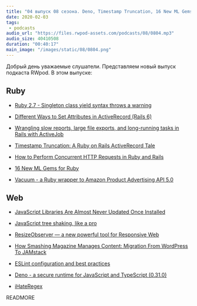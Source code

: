 ```yaml
---
title: "04 выпуск 08 сезона. Deno, Timestamp Truncation, 16 New ML Gems for Ruby, ResizeObserver, Vacuum и прочее"
date: 2020-02-03
tags:
 - podcasts
audio_url: "https://files.rwpod-assets.com/podcasts/08/0804.mp3"
audio_size: 40410508
duration: "00:40:17"
main_image: "/images/static/08/0804.png"
---
```


Добрый день уважаемые слушатели. Представляем новый выпуск подкаста RWpod. В этом выпуске:

## Ruby

 - [Ruby 2.7 - Singleton class yield syntax throws a warning](https://blog.saeloun.com/2020/01/28/ruby-singleton-class-syntax-warned)
 - [Different Ways to Set Attributes in ActiveRecord (Rails 6)](https://scottbartell.com/2020/01/30/set-attributes-in-active-record-rails-6/)
 - [Wrangling slow reports, large file exports, and long-running tasks in Rails with ActiveJob](https://boringrails.com/articles/large-exports-and-slow-reports-with-activejob/)


 - [Timestamp Truncation: A Ruby on Rails ActiveRecord Tale](https://www.toptal.com/ruby-on-rails/timestamp-truncation-rails-activerecord-tale)
 - [How to Perform Concurrent HTTP Requests in Ruby and Rails](https://pawelurbanek.com/ruby-concurrent-requests)
 - [16 New ML Gems for Ruby](https://ankane.org/new-ml-gems)
 - [Vacuum - a Ruby wrapper to Amazon Product Advertising API 5.0](https://github.com/hakanensari/vacuum)

## Web

 - [JavaScript Libraries Are Almost Never Updated Once Installed](https://blog.cloudflare.com/javascript-libraries-are-almost-never-updated/)
 - [JavaScript tree shaking, like a pro](https://medium.com/@bluepnume/javascript-tree-shaking-like-a-pro-7bf96e139eb7)
 - [ResizeObserver — a new powerful tool for Responsive Web](https://medium.com/@barvysta/resizeobserver-a-new-powerful-tool-for-responsive-web-f9a53ed71952)


 - [How Smashing Magazine Manages Content: Migration From WordPress To JAMstack](https://www.smashingmagazine.com/2020/01/migration-from-wordpress-to-jamstack/)
 - [ESLint configuration and best practices](https://blog.geographer.fr/eslint-guide)
 - [Deno - a secure runtime for JavaScript and TypeScript (0.31.0)](https://deno.land/)
 - [iHateRegex](https://ihateregex.io/)


READMORE
